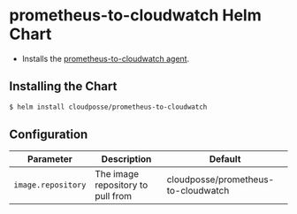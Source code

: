 # prometheus-to-cloudwatch Helm Chart

* Installs the [prometheus-to-cloudwatch agent](https://github.com/cloudposse/prometheus-to-cloudwatch).

## Installing the Chart

```bash
$ helm install cloudposse/prometheus-to-cloudwatch
```

## Configuration

| Parameter                           | Description                                             | Default                                     |
|-------------------------------------|---------------------------------------------------------|---------------------------------------------|
| `image.repository`                  | The image repository to pull from                       | cloudposse/prometheus-to-cloudwatch         |
